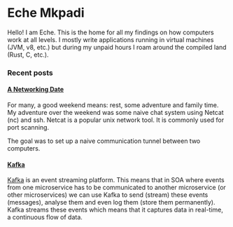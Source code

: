 # Eche Mkpadi

Hello! I am Eche. This is the home for all my findings on how computers work at all levels. I mostly write applications running in virtual machines (JVM, v8, etc.) but during my unpaid hours I roam around the compiled land (Rust, C, etc.). 


### Recent posts

#### [A Networking Date](./posts/netcat.md)
For many, a good weekend means: rest, some adventure and family time. My adventure over the weekend was some naive chat system using Netcat (nc) and ssh. Netcat is a popular unix network tool. It is commonly used for port scanning.

The goal was to set up a naive communication tunnel between two computers.


#### [Kafka](./posts/kafka.md)
[Kafka](http://kafka.apache.org/) is an event streaming platform. This means that in SOA where events from one microservice has to be communicated to another microservice (or other microservices) we can use Kafka to send (stream) these events (messages), analyse them and even log them (store them permanently). Kafka streams these events which means that it captures data in real-time, a continuous flow of data. 

